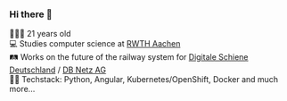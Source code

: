 ### Hi there 👋

🙋🏻‍♂️ 21 years old \
💻 Studies computer science at [RWTH Aachen](https://www.rwth-aachen.de/go/id/a/?lidx=1) \
🛤️ Works on the future of the railway system for [Digitale Schiene Deutschland](https://digitale-schiene-deutschland.de/en) / [DB Netz AG](https://fahrweg.dbnetze.com/fahrweg-de) \
👨‍💻 Techstack: Python, Angular, Kubernetes/OpenShift, Docker and much more...
